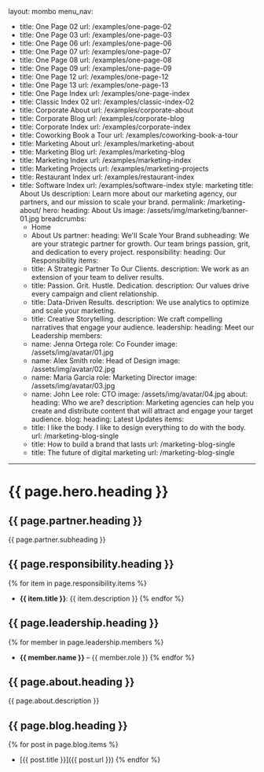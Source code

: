 layout: mombo
menu_nav:
  - title: One Page 02
    url: /examples/one-page-02
  - title: One Page 03
    url: /examples/one-page-03
  - title: One Page 06
    url: /examples/one-page-06
  - title: One Page 07
    url: /examples/one-page-07
  - title: One Page 08
    url: /examples/one-page-08
  - title: One Page 09
    url: /examples/one-page-09
  - title: One Page 12
    url: /examples/one-page-12
  - title: One Page 13
    url: /examples/one-page-13
  - title: One Page Index
    url: /examples/one-page-index
  - title: Classic Index 02
    url: /examples/classic-index-02
  - title: Corporate About
    url: /examples/corporate-about
  - title: Corporate Blog
    url: /examples/corporate-blog
  - title: Corporate Index
    url: /examples/corporate-index
  - title: Coworking Book a Tour
    url: /examples/coworking-book-a-tour
  - title: Marketing About
    url: /examples/marketing-about
  - title: Marketing Blog
    url: /examples/marketing-blog
  - title: Marketing Index
    url: /examples/marketing-index
  - title: Marketing Projects
    url: /examples/marketing-projects
  - title: Restaurant Index
    url: /examples/restaurant-index
  - title: Software Index
    url: /examples/software-index
style: marketing
title: About Us
description: Learn more about our marketing agency, our partners, and our mission to scale your brand.
permalink: /marketing-about/
hero:
  heading: About Us
  image: /assets/img/marketing/banner-01.jpg
  breadcrumbs:
    - Home
    - About Us
partner:
  heading: We'll Scale Your Brand
  subheading: We are your strategic partner for growth. Our team brings passion, grit, and dedication to every project.
responsibility:
  heading: Our Responsibility
  items:
    - title: A Strategic Partner To Our Clients.
      description: We work as an extension of your team to deliver results.
    - title: Passion. Grit. Hustle. Dedication.
      description: Our values drive every campaign and client relationship.
    - title: Data-Driven Results.
      description: We use analytics to optimize and scale your marketing.
    - title: Creative Storytelling.
      description: We craft compelling narratives that engage your audience.
leadership:
  heading: Meet our Leadership
  members:
    - name: Jenna Ortega
      role: Co Founder
      image: /assets/img/avatar/01.jpg
    - name: Alex Smith
      role: Head of Design
      image: /assets/img/avatar/02.jpg
    - name: Maria Garcia
      role: Marketing Director
      image: /assets/img/avatar/03.jpg
    - name: John Lee
      role: CTO
      image: /assets/img/avatar/04.jpg
about:
  heading: Who we are?
  description: Marketing agencies can help you create and distribute content that will attract and engage your target audience.
blog:
  heading: Latest Updates
  items:
    - title: I like the body. I like to design everything to do with the body.
      url: /marketing-blog-single
    - title: How to build a brand that lasts
      url: /marketing-blog-single
    - title: The future of digital marketing
      url: /marketing-blog-single
---

# {{ page.hero.heading }}

## {{ page.partner.heading }}
{{ page.partner.subheading }}

## {{ page.responsibility.heading }}
{% for item in page.responsibility.items %}
- **{{ item.title }}**: {{ item.description }}
{% endfor %}

## {{ page.leadership.heading }}
{% for member in page.leadership.members %}
- **{{ member.name }}** – {{ member.role }}
{% endfor %}

## {{ page.about.heading }}
{{ page.about.description }}

## {{ page.blog.heading }}
{% for post in page.blog.items %}
- [{{ post.title }}]({{ post.url }})
{% endfor %}
